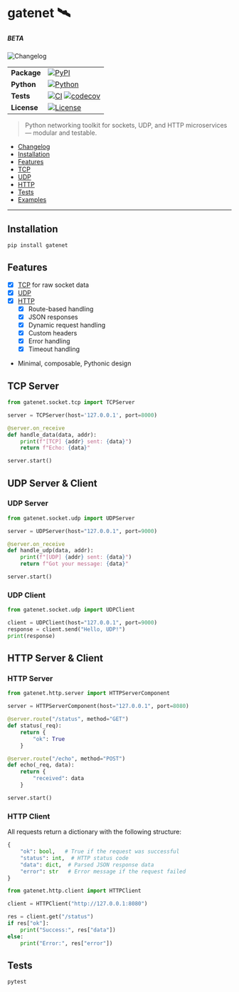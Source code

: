# gatenet 🛰️

##### BETA

![Changelog](https://img.shields.io/badge/changelog-log?logo=gitbook&logoColor=%23333333&color=%23BBDDE5&link=https%3A%2F%2Fgithub.com%2Fclxrityy%2Fgatenet%2Fblob%2Fmaster%2FCHANGELOG.md)

|             |                                                                                                                                                                                                                                                                                 |
| ----------- | ------------------------------------------------------------------------------------------------------------------------------------------------------------------------------------------------------------------------------------------------------------------------------- |
| **Package** | [![PyPI](https://img.shields.io/pypi/v/gatenet)](https://pypi.org/project/gatenet/)                                                                                                                                                                                             |
| **Python**  | [![Python](https://img.shields.io/pypi/pyversions/gatenet)](https://pypi.org/project/gatenet/)                                                                                                                                                                                  |
| **Tests**   | [![CI](https://github.com/clxrityy/gatenet/actions/workflows/test.yml/badge.svg)](https://github.com/clxrityy/gatenet/actions/workflows/test.yml) [![codecov](https://codecov.io/gh/clxrityy/gatenet/graph/badge.svg?token=4644O5NGW9)](https://codecov.io/gh/clxrityy/gatenet) |
| **License** | [![License](https://img.shields.io/github/license/clxrityy/gatenet)](LICENSE)                                                                                                                                                                                                   |

> Python networking toolkit for sockets, UDP, and HTTP microservices — modular and testable.

- [Changelog](https://github.com/clxrityy/gatenet/blob/master/CHANGELOG.md)
- [Installation](#installation)
- [Features](#features)
- [TCP](#tcp-server)
- [UDP](#udp-server--client)
- [HTTP](#http-server--client)
- [Tests](#tests)
- [Examples](https://github.com/clxrityy/gatenet/tree/master/examples/README.md)

---

## Installation

```zsh
pip install gatenet
```

## Features

- [x] [TCP](#tcp-server) for raw socket data
- [x] [UDP](#udp-server--client)
- [x] [HTTP](#http-server)
  - [x] Route-based handling
  - [x] JSON responses
  - [x] Dynamic request handling
  - [x] Custom headers
  - [x] Error handling
  - [x] Timeout handling
- Minimal, composable, Pythonic design

## TCP Server

```python
from gatenet.socket.tcp import TCPServer

server = TCPServer(host='127.0.0.1', port=8000)

@server.on_receive
def handle_data(data, addr):
    print(f"[TCP] {addr} sent: {data}")
    return f"Echo: {data}"

server.start()
```

## UDP Server & Client

### UDP Server

```python
from gatenet.socket.udp import UDPServer

server = UDPServer(host="127.0.0.1", port=9000)

@server.on_receive
def handle_udp(data, addr):
    print(f"[UDP] {addr} sent: {data}")
    return f"Got your message: {data}"

server.start()
```

### UDP Client

```python
from gatenet.socket.udp import UDPClient

client = UDPClient(host="127.0.0.1", port=9000)
response = client.send("Hello, UDP!")
print(response)
```

## HTTP Server & Client

### HTTP Server

```python
from gatenet.http.server import HTTPServerComponent

server = HTTPServerComponent(host="127.0.0.1", port=8080)

@server.route("/status", method="GET")
def status(_req):
    return {
        "ok": True
    }

@server.route("/echo", method="POST")
def echo(_req, data):
    return {
        "received": data
    }

server.start()
```

### HTTP Client

All requests return a dictionary with the following structure:
```python
{
    "ok": bool,   # True if the request was successful
    "status": int,  # HTTP status code
    "data": dict,  # Parsed JSON response data
    "error": str   # Error message if the request failed
}
```

```python
from gatenet.http.client import HTTPClient

client = HTTPClient("http://127.0.0.1:8080")

res = client.get("/status")
if res["ok"]:
    print("Success:", res["data"])
else:
    print("Error:", res["error"])
```

## Tests

```bash
pytest
```
